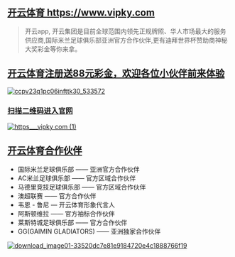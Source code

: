 ## [开云体育 https://www.vipky.com ](https://www.vipky.com)
> 开云app, 开云集团是目前全球范围内领先正规牌照、华人市场最大的服务供应商,国际米兰足球俱乐部亚洲官方合作伙伴,更有迪拜世界杯赞助商神秘大奖彩金等你来拿。
## [开云体育注册送88元彩金，欢迎各位小伙伴前来体验](https://www.vipky.com)
[![ccpv23q1pc06infttk30_533572](https://user-images.githubusercontent.com/115446249/194807705-0ca90464-cb63-40fd-938b-ca33fc1949b7.jpeg)](https://www.vipky.com)
### [扫描二维码进入官网](https://www.vipky.com)
[![https___vipky com (1)](https://user-images.githubusercontent.com/115446249/194806393-f2aaaf7f-21dc-406e-9e9a-8008c7ca73f8.png)](https://www.vipky.com)

## [开云体育合作伙伴](https://www.vipky.com)
- 国际米兰足球俱乐部 —— 亚洲官方合作伙伴
- AC米兰足球俱乐部 —— 官方区域合作伙伴
- 马德里竞技足球俱乐部 —— 官方区域合作伙伴
- 澳超联赛 —— 官方合作伙伴
- 韦恩 - 鲁尼  — 开云体育形象代言人
- 阿斯顿维拉 —— 官方袖标合作伙伴
- 莱斯特城足球俱乐部 —— 官方合作伙伴
- GG(GAIMIN GLADIATORS) —— 亚洲独家合作伙伴

[![download_image01-33520dc7e81e9184720e4c1888766f19](https://user-images.githubusercontent.com/115446249/194807701-ef6e8d63-e7b7-496a-a7e4-d89fe10721fe.png)](https://www.vipky.com)


